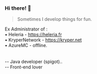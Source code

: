 ### Hi there! 👋

> Sometimes I develop things for fun.<br>

Ex Administrator of : <br>
• Heleria - https://heleria.fr<br>
• KryperNetwork - https://kryper.net<br>
• AzureMC - offline.<br>
<br><br>
-- Java developer (spigot)..<br>
-- Front-end lover

